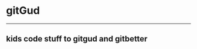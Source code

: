 # gitGud
-------------------------
kids code stuff to gitgud and gitbetter
-------------------------
